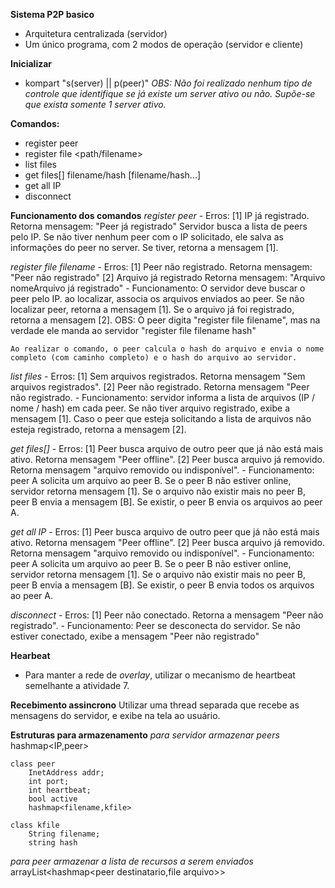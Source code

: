 **Sistema P2P basico**

- Arquitetura centralizada (servidor)
- Um único programa, com 2 modos de operação (servidor e cliente)

**Inicializar**
- kompart <ip> <type>"s(server) || p(peer)"
*OBS: Não foi realizado nenhum tipo de controle que identifique se já existe um server ativo ou não. Supõe-se que exista somente 1 server ativo.*

**Comandos:**

- register peer
- register file <path/filename>
- list files
- get files[] filename/hash [filename/hash...]
- get all IP
- disconnect

**Funcionamento dos comandos**
*register peer*
	- Erros: 	[1] IP já registrado. Retorna mensagem: "Peer <IP> já registrado"
	Servidor busca a lista de peers pelo IP. Se não tiver nenhum peer com o IP solicitado, ele salva as informações do peer no server. Se tiver, retorna a mensagem [1].
	
*register file filename*
	- Erros: 	[1] Peer não registrado. Retorna mensagem: "Peer <IP> não registrado"
				[2] Arquivo já registrado Retorna mensagem: "Arquivo nomeArquivo já registrado"
	- Funcionamento: O servidor deve buscar o peer pelo IP. ao localizar, associa os arquivos enviados ao peer. Se não localizar peer, retorna a mensagem [1]. Se o arquivo já foi registrado, retorna a mensagem [2]. OBS: O peer digita "register file filename", mas na verdade ele manda ao servidor "register file filename hash"
	
	Ao realizar o comando, o peer calcula o hash do arquivo e envia o nome completo (com caminho completo) e o hash do arquivo ao servidor.
	
*list files*
	- Erros: 	[1] Sem arquivos registrados. Retorna mensagem "Sem arquivos registrados".
				[2] Peer não registrado. Retorna mensagem "Peer <IP> não registrado.
	- Funcionamento: servidor informa a lista de arquivos (IP / nome / hash) em cada peer. Se não tiver arquivo registrado, exibe a mensagem [1]. Caso o peer que esteja solicitando a lista de arquivos não esteja registrado, retorna a mensagem [2].

*get files[]*
	- Erros: 	[1] Peer busca arquivo de outro peer que já não está mais ativo. Retorna mensagem "Peer <IP> offline".
				[2] Peer busca arquivo já removido. Retorna mensagem "arquivo removido ou indisponível".
	- Funcionamento: peer A solicita um arquivo ao peer B. Se o peer B não estiver online, servidor retorna mensagem [1]. Se o arquivo não existir mais no peer B, peer B envia a mensagem [B]. Se existir, o peer B envia os arquivos ao peer A.
	
*get all IP*
	- Erros: 	[1] Peer busca arquivo de outro peer que já não está mais ativo. Retorna mensagem "Peer <IP> offline".
				[2] Peer busca arquivo já removido. Retorna mensagem "arquivo removido ou indisponível".
	- Funcionamento: peer A solicita um arquivo ao peer B. Se o peer B não estiver online, servidor retorna mensagem [1]. Se o arquivo não existir mais no peer B, peer B envia a mensagem [B]. Se existir, o peer B envia todos os arquivos ao peer A.

*disconnect*
	- Erros:	[1] Peer não conectado. Retorna a mensagem "Peer não registrado".
	- Funcionamento: Peer se desconecta do servidor. Se não estiver conectado, exibe a mensagem "Peer não registrado"


**Hearbeat**
- Para manter a rede de *overlay*, utilizar o mecanismo de heartbeat semelhante a atividade 7.

**Recebimento assincrono**
Utilizar uma thread separada que recebe as mensagens do servidor, e exibe na tela ao usuário.

**Estruturas para armazenamento**
*para servidor armazenar peers*
	hashmap<IP,peer>
	
	class peer
        InetAddress addr;
		int port;
		int heartbeat;
		bool active
		hashmap<filename,kfile>
	
	class kfile
		String filename;
		string hash 

*para peer armazenar a lista de recursos a serem enviados*
arrayList<hashmap<peer destinatario,file arquivo>>

